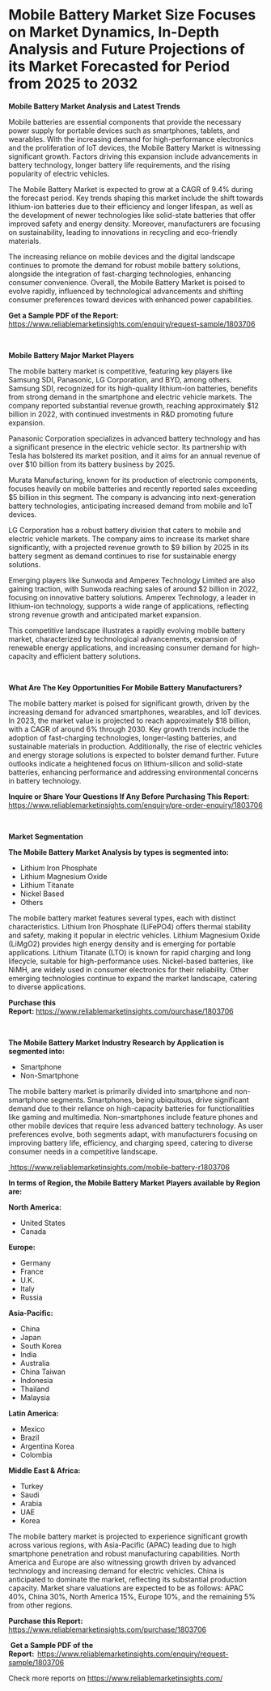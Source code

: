<p><h1>Mobile Battery Market Size Focuses on Market Dynamics, In-Depth Analysis and Future Projections of its Market Forecasted for Period from 2025 to 2032</h1></p><p><strong>Mobile Battery Market Analysis and Latest Trends</strong></p>
<p><p>Mobile batteries are essential components that provide the necessary power supply for portable devices such as smartphones, tablets, and wearables. With the increasing demand for high-performance electronics and the proliferation of IoT devices, the Mobile Battery Market is witnessing significant growth. Factors driving this expansion include advancements in battery technology, longer battery life requirements, and the rising popularity of electric vehicles.</p><p>The Mobile Battery Market is expected to grow at a CAGR of 9.4% during the forecast period. Key trends shaping this market include the shift towards lithium-ion batteries due to their efficiency and longer lifespan, as well as the development of newer technologies like solid-state batteries that offer improved safety and energy density. Moreover, manufacturers are focusing on sustainability, leading to innovations in recycling and eco-friendly materials.</p><p>The increasing reliance on mobile devices and the digital landscape continues to promote the demand for robust mobile battery solutions, alongside the integration of fast-charging technologies, enhancing consumer convenience. Overall, the Mobile Battery Market is poised to evolve rapidly, influenced by technological advancements and shifting consumer preferences toward devices with enhanced power capabilities.</p></p>
<p><strong>Get a Sample PDF of the Report:&nbsp;</strong> <a href="https://www.reliablemarketinsights.com/enquiry/request-sample/1803706?utm_campaign=2606&utm_medium=2&utm_source=Github&utm_content=ia&utm_term=06042025&utm_id=mobile-battery">https://www.reliablemarketinsights.com/enquiry/request-sample/1803706</a></p>
<p>&nbsp;</p>
<p><strong>Mobile Battery Major Market Players</strong></p>
<p><p>The mobile battery market is competitive, featuring key players like Samsung SDI, Panasonic, LG Corporation, and BYD, among others. Samsung SDI, recognized for its high-quality lithium-ion batteries, benefits from strong demand in the smartphone and electric vehicle markets. The company reported substantial revenue growth, reaching approximately $12 billion in 2022, with continued investments in R&D promoting future expansion.</p><p>Panasonic Corporation specializes in advanced battery technology and has a significant presence in the electric vehicle sector. Its partnership with Tesla has bolstered its market position, and it aims for an annual revenue of over $10 billion from its battery business by 2025.</p><p>Murata Manufacturing, known for its production of electronic components, focuses heavily on mobile batteries and recently reported sales exceeding $5 billion in this segment. The company is advancing into next-generation battery technologies, anticipating increased demand from mobile and IoT devices.</p><p>LG Corporation has a robust battery division that caters to mobile and electric vehicle markets. The company aims to increase its market share significantly, with a projected revenue growth to $9 billion by 2025 in its battery segment as demand continues to rise for sustainable energy solutions.</p><p>Emerging players like Sunwoda and Amperex Technology Limited are also gaining traction, with Sunwoda reaching sales of around $2 billion in 2022, focusing on innovative battery solutions. Amperex Technology, a leader in lithium-ion technology, supports a wide range of applications, reflecting strong revenue growth and anticipated market expansion.</p><p>This competitive landscape illustrates a rapidly evolving mobile battery market, characterized by technological advancements, expansion of renewable energy applications, and increasing consumer demand for high-capacity and efficient battery solutions.</p></p>
<p>&nbsp;</p>
<p><strong>What Are The Key Opportunities For Mobile Battery Manufacturers?</strong></p>
<p><p>The mobile battery market is poised for significant growth, driven by the increasing demand for advanced smartphones, wearables, and IoT devices. In 2023, the market value is projected to reach approximately $18 billion, with a CAGR of around 6% through 2030. Key growth trends include the adoption of fast-charging technologies, longer-lasting batteries, and sustainable materials in production. Additionally, the rise of electric vehicles and energy storage solutions is expected to bolster demand further. Future outlooks indicate a heightened focus on lithium-silicon and solid-state batteries, enhancing performance and addressing environmental concerns in battery technology.</p></p>
<p><strong>Inquire or Share Your Questions If Any Before Purchasing This Report:</strong> <a href="https://www.reliablemarketinsights.com/enquiry/pre-order-enquiry/1803706?utm_campaign=2606&utm_medium=2&utm_source=Github&utm_content=ia&utm_term=06042025&utm_id=mobile-battery">https://www.reliablemarketinsights.com/enquiry/pre-order-enquiry/1803706</a></p>
<p>&nbsp;</p>
<p><strong>Market Segmentation</strong></p>
<p><strong>The Mobile Battery Market Analysis by types is segmented into:</strong></p>
<p><ul><li>Lithium Iron Phosphate</li><li>Lithium Magnesium Oxide</li><li>Lithium Titanate</li><li>Nickel Based</li><li>Others</li></ul></p>
<p><p>The mobile battery market features several types, each with distinct characteristics. Lithium Iron Phosphate (LiFePO4) offers thermal stability and safety, making it popular in electric vehicles. Lithium Magnesium Oxide (LiMgO2) provides high energy density and is emerging for portable applications. Lithium Titanate (LTO) is known for rapid charging and long lifecycle, suitable for high-performance uses. Nickel-based batteries, like NiMH, are widely used in consumer electronics for their reliability. Other emerging technologies continue to expand the market landscape, catering to diverse applications.</p></p>
<p><strong>Purchase this Report:&nbsp;</strong><a href="https://www.reliablemarketinsights.com/purchase/1803706?utm_campaign=2606&utm_medium=2&utm_source=Github&utm_content=ia&utm_term=06042025&utm_id=mobile-battery">https://www.reliablemarketinsights.com/purchase/1803706</a></p>
<p>&nbsp;</p>
<p><strong>The Mobile Battery Market Industry Research by Application is segmented into:</strong></p>
<p><ul><li>Smartphone</li><li>Non-Smartphone</li></ul></p>
<p><p>The mobile battery market is primarily divided into smartphone and non-smartphone segments. Smartphones, being ubiquitous, drive significant demand due to their reliance on high-capacity batteries for functionalities like gaming and multimedia. Non-smartphones include feature phones and other mobile devices that require less advanced battery technology. As user preferences evolve, both segments adapt, with manufacturers focusing on improving battery life, efficiency, and charging speed, catering to diverse consumer needs in a competitive landscape.</p></p>
<p><a href="https://www.reliablemarketinsights.com/mobile-battery-r1803706?utm_campaign=2606&utm_medium=2&utm_source=Github&utm_content=ia&utm_term=06042025&utm_id=mobile-battery">&nbsp;https://www.reliablemarketinsights.com/mobile-battery-r1803706</a></p>
<p><strong>In terms of Region, the Mobile Battery Market Players available by Region are:</strong></p>
<p>
    <p> <strong> North America: </strong>
        <ul>
            <li>United States</li>
            <li>Canada</li>
        </ul>
        </p> 
    <p> <strong> Europe: </strong>
        <ul>
            <li>Germany</li>
            <li>France</li>
            <li>U.K.</li>
            <li>Italy</li>
            <li>Russia</li>
        </ul>
        </p> 
    <p> <strong> Asia-Pacific: </strong>
        <ul>
            <li>China</li>
            <li>Japan</li>
            <li>South Korea</li>
            <li>India</li>
            <li>Australia</li>
            <li>China Taiwan</li>
            <li>Indonesia</li>
            <li>Thailand</li>
            <li>Malaysia</li>
        </ul>
        </p> 
    <p> <strong> Latin America: </strong>
        <ul>
            <li>Mexico</li>
            <li>Brazil</li>
            <li>Argentina Korea</li>
            <li>Colombia</li>
        </ul>
        </p> 
    <p> <strong> Middle East & Africa: </strong>
        <ul>
            <li>Turkey</li>
            <li>Saudi</li>
            <li>Arabia</li>
            <li>UAE</li>
            <li>Korea</li>
        </ul>
    </p>
    </p>
<p><p>The mobile battery market is projected to experience significant growth across various regions, with Asia-Pacific (APAC) leading due to high smartphone penetration and robust manufacturing capabilities. North America and Europe are also witnessing growth driven by advanced technology and increasing demand for electric vehicles. China is anticipated to dominate the market, reflecting its substantial production capacity. Market share valuations are expected to be as follows: APAC 40%, China 30%, North America 15%, Europe 10%, and the remaining 5% from other regions.</p></p>
<p><strong>Purchase this Report: </strong><a href="https://www.reliablemarketinsights.com/purchase/1803706?utm_campaign=2606&utm_medium=2&utm_source=Github&utm_content=ia&utm_term=06042025&utm_id=mobile-battery">https://www.reliablemarketinsights.com/purchase/1803706</a></p>
<p>&nbsp;<strong>Get a Sample PDF of the Report:&nbsp;&nbsp;</strong><a href="https://www.reliablemarketinsights.com/enquiry/request-sample/1803706?utm_campaign=2606&utm_medium=2&utm_source=Github&utm_content=ia&utm_term=06042025&utm_id=mobile-battery">https://www.reliablemarketinsights.com/enquiry/request-sample/1803706</a></p>
<p><strong></strong></p>
<p>Check more reports on <a href="https://www.reliablemarketinsights.com/?utm_campaign=2606&utm_medium=2&utm_source=Github&utm_content=ia&utm_term=06042025&utm_id=mobile-battery">https://www.reliablemarketinsights.com/</a></p>